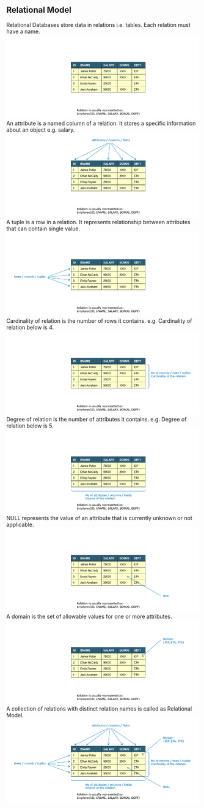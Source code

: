 ## **Relational Model**
Relational Databases store data in relations i.e. tables. Each relation must have a name.
![!](/assets/img/rdbms-term-01.png)
An attribute is a named column of a relation. It stores a specific information about an object e.g. salary.
![!](/assets/img/rdbms-term-03.png)
A tuple is a row in a relation. It represents relationship between attributes that can contain single value.
![!](/assets/img/rdbms-term-02.png)
Cardinality of relation is the number of rows it contains. e.g. Cardinality of relation below is 4.
![!](/assets/img/rdbms-term-04.png)
Degree of relation is the number of attributes it contains. e.g. Degree of relation below is 5.
![!](/assets/img/rdbms-term-05.png)
NULL represents the value of an attribute that is currently unknown or not applicable.
![!](/assets/img/rdbms-term-06.png)
A domain is the set of allowable values for one or more attributes.
![!](/assets/img/rdbms-term-07.png)
A collection of relations with distinct relation names is called as Relational Model.
![!](/assets/img/rdbms-term-08.png)













